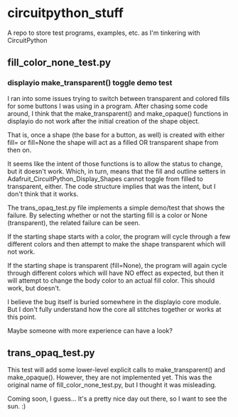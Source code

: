 # circuitpython_stuff
A repo to store test programs, examples, etc. as I'm tinkering with CircuitPython

## fill_color_none_test.py
### displayio make_transparent() toggle demo test 
I ran into some issues trying to switch between transparent and colored fills for
some buttons I was using in a program.  After chasing some code around, I think that
the make_transparent() and make_opaque() functions in displayio do not work after the initial 
creation of the shape object.

That is, once a shape (the base for a button, as well) is created with either fill=<some color>
or fill=None the shape will act as a filled OR transparent shape from then on. 

It seems like the intent of those functions is to allow the status to change, but it doesn't work. 
Which, in turn, means that the fill and outline setters in Adafruit_CircuitPython_Display_Shapes 
cannot toggle from filled to transparent, either.  The code structure implies that was the intent,
but I don't think that it works.

The trans_opaq_test.py file implements a simple demo/test that shows the failure.  By selecting
whether or not the starting fill is a color or None (transparent), the related failure can be seen.

If the starting shape starts with a color, the program will cycle through a few different colors 
and then attempt to make the shape transparent which will not work.

If the starting shape is transparent (fill=None), the program will again cycle through different colors
which will have NO effect as expected, but then it will attempt to change the body color to an actual
fill color.  This should work, but doesn't.

I believe the bug itself is buried somewhere in the displayio core module.  But I don't fully understand 
how the core all stitches together or works at this point.  

Maybe someone with more experience can have a look?

## trans_opaq_test.py
This test will add some lower-level explicit calls to make_transparent() and make_opaque().  However, 
they are not implemented yet.  This was the original name of fill_color_none_test.py, but I 
thought it was misleading.

Coming soon, I guess...  It's a pretty nice day out there, so I want to see the sun. :)
